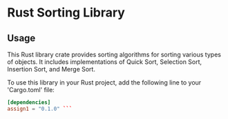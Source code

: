 # Rust Sorting Library

## Usage

This Rust library crate provides sorting algorithms for sorting various types of objects. It includes implementations of Quick Sort, Selection Sort, Insertion Sort, and Merge Sort.

To use this library in your Rust project, add the following line to your 'Cargo.toml' file:

```toml
[dependencies]
assign1 = "0.1.0" ```
